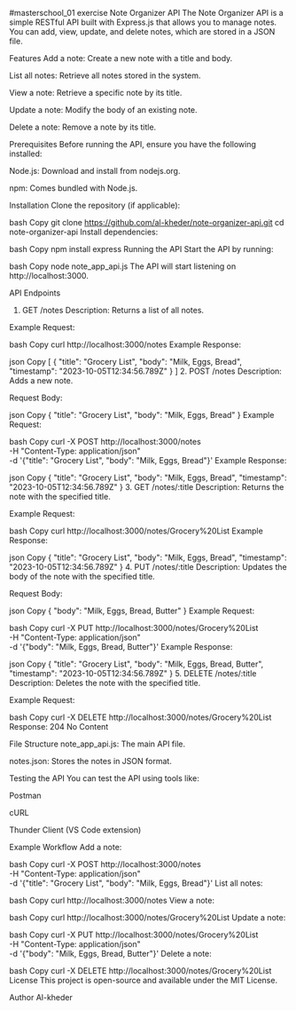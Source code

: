 #masterschool_01  exercise 
Note Organizer API
The Note Organizer API is a simple RESTful API built with Express.js that allows you to manage notes. You can add, view, update, and delete notes, which are stored in a JSON file.

Features
Add a note: Create a new note with a title and body.

List all notes: Retrieve all notes stored in the system.

View a note: Retrieve a specific note by its title.

Update a note: Modify the body of an existing note.

Delete a note: Remove a note by its title.

Prerequisites
Before running the API, ensure you have the following installed:

Node.js: Download and install from nodejs.org.

npm: Comes bundled with Node.js.

Installation
Clone the repository (if applicable):

bash
Copy
git clone https://github.com/al-kheder/note-organizer-api.git
cd note-organizer-api
Install dependencies:

bash
Copy
npm install express
Running the API
Start the API by running:

bash
Copy
node note_app_api.js
The API will start listening on http://localhost:3000.

API Endpoints
1. GET /notes
Description: Returns a list of all notes.

Example Request:

bash
Copy
curl http://localhost:3000/notes
Example Response:

json
Copy
[
    {
        "title": "Grocery List",
        "body": "Milk, Eggs, Bread",
        "timestamp": "2023-10-05T12:34:56.789Z"
    }
]
2. POST /notes
Description: Adds a new note.

Request Body:

json
Copy
{
    "title": "Grocery List",
    "body": "Milk, Eggs, Bread"
}
Example Request:

bash
Copy
curl -X POST http://localhost:3000/notes \
-H "Content-Type: application/json" \
-d '{"title": "Grocery List", "body": "Milk, Eggs, Bread"}'
Example Response:

json
Copy
{
    "title": "Grocery List",
    "body": "Milk, Eggs, Bread",
    "timestamp": "2023-10-05T12:34:56.789Z"
}
3. GET /notes/:title
Description: Returns the note with the specified title.

Example Request:

bash
Copy
curl http://localhost:3000/notes/Grocery%20List
Example Response:

json
Copy
{
    "title": "Grocery List",
    "body": "Milk, Eggs, Bread",
    "timestamp": "2023-10-05T12:34:56.789Z"
}
4. PUT /notes/:title
Description: Updates the body of the note with the specified title.

Request Body:

json
Copy
{
    "body": "Milk, Eggs, Bread, Butter"
}
Example Request:

bash
Copy
curl -X PUT http://localhost:3000/notes/Grocery%20List \
-H "Content-Type: application/json" \
-d '{"body": "Milk, Eggs, Bread, Butter"}'
Example Response:

json
Copy
{
    "title": "Grocery List",
    "body": "Milk, Eggs, Bread, Butter",
    "timestamp": "2023-10-05T12:34:56.789Z"
}
5. DELETE /notes/:title
Description: Deletes the note with the specified title.

Example Request:

bash
Copy
curl -X DELETE http://localhost:3000/notes/Grocery%20List
Response: 204 No Content

File Structure
note_app_api.js: The main API file.

notes.json: Stores the notes in JSON format.

Testing the API
You can test the API using tools like:

Postman

cURL

Thunder Client (VS Code extension)

Example Workflow
Add a note:

bash
Copy
curl -X POST http://localhost:3000/notes \
-H "Content-Type: application/json" \
-d '{"title": "Grocery List", "body": "Milk, Eggs, Bread"}'
List all notes:

bash
Copy
curl http://localhost:3000/notes
View a note:

bash
Copy
curl http://localhost:3000/notes/Grocery%20List
Update a note:

bash
Copy
curl -X PUT http://localhost:3000/notes/Grocery%20List \
-H "Content-Type: application/json" \
-d '{"body": "Milk, Eggs, Bread, Butter"}'
Delete a note:

bash
Copy
curl -X DELETE http://localhost:3000/notes/Grocery%20List
License
This project is open-source and available under the MIT License.

Author
Al-kheder
